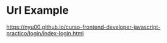 # Url Example

https://nyu00.github.io/curso-frontend-developer-javascript-practico/login/index-login.html
